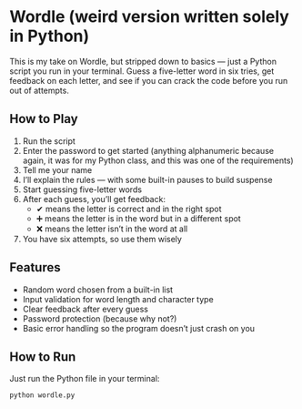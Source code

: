 # Wordle (weird version written solely in Python)

This is my take on Wordle, but stripped down to basics — just a Python script you run in your terminal. Guess a five-letter word in six tries, get feedback on each letter, and see if you can crack the code before you run out of attempts.

## How to Play

1. Run the script
2. Enter the password to get started (anything alphanumeric because again, it was for my Python class, and this was one of the requirements)
3. Tell me your name
4. I’ll explain the rules — with some built-in pauses to build suspense
5. Start guessing five-letter words
6. After each guess, you’ll get feedback:
   - ✔ means the letter is correct and in the right spot
   - ➕ means the letter is in the word but in a different spot
   - ❌ means the letter isn’t in the word at all
7. You have six attempts, so use them wisely

## Features

- Random word chosen from a built-in list
- Input validation for word length and character type
- Clear feedback after every guess
- Password protection (because why not?)
- Basic error handling so the program doesn’t just crash on you

## How to Run

Just run the Python file in your terminal:

```
python wordle.py
```
